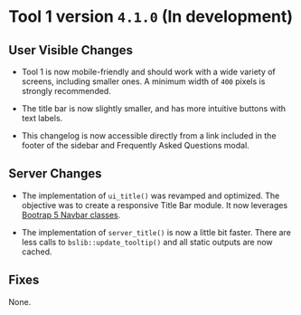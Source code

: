 # Tool 1 version `4.1.0` (In development)

## User Visible Changes

* Tool 1 is now mobile-friendly and should work with a wide variety of screens,
  including smaller ones. A minimum width of `400` pixels is strongly
  recommended.

* The title bar is now slightly smaller, and has more intuitive buttons with
  text labels.

* This changelog is now accessible directly from a link included in the footer
  of the sidebar and Frequently Asked Questions modal.

## Server Changes

* The implementation of `ui_title()` was revamped and optimized. The objective
  was to create a responsive Title Bar module. It now leverages
  [Bootrap 5 Navbar classes](https://getbootstrap.com/docs/5.3/components/navbar/).

* The implementation of `server_title()` is now a little bit faster. There are
  less calls to `bslib::update_tooltip()` and all static outputs are now cached.

## Fixes

None.
